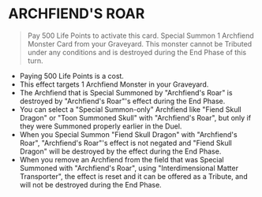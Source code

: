 
# ARCHFIEND'S ROAR  
> Pay 500 Life Points to activate this card. Special Summon 1 Archfiend Monster Card from your Graveyard. This monster cannot be Tributed under any conditions and is destroyed during the End Phase of this turn.

*   Paying 500 Life Points is a cost.
*   This effect targets 1 Archfiend Monster in your Graveyard.
*   The Archfiend that is Special Summoned by "Archfiend's Roar" is destroyed by "Archfiend's Roar"'s effect during the End Phase.
*   You can select a "Special Summon-only" Archfiend like "Fiend Skull Dragon" or "Toon Summoned Skull" with "Archfiend's Roar", but only if they were Summoned properly earlier in the Duel.
*   When you Special Summon "Fiend Skull Dragon" with "Archfiend's Roar", "Archfiend's Roar"'s effect is not negated and "Fiend Skull Dragon" will be destroyed by the effect during the End Phase.
*   When you remove an Archfiend from the field that was Special Summoned with "Archfiend's Roar", using "Interdimensional Matter Transporter", the effect is reset and it can be offered as a Tribute, and will not be destroyed during the End Phase.

  